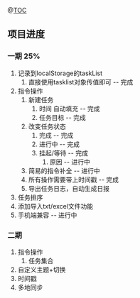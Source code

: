 



@[TOC](czh的任务管理器)





## 项目进度
### 一期 25%

1. 记录到localStorage的taskList
   1. 直接使用tasklist对象传值即可 -- 完成
3. 指令操作
   1. 新建任务 
      1. 时间 自动填充 -- 完成
      2. 任务目标 -- 完成
   2. 改变任务状态
      1. 完成        -- 完成
      2. 进行中      -- 完成
      3. 挂起/等待   -- 完成
         1. 原因     -- 进行中
   3. 简易的指令补全          -- 进行中
   4. 所有操作需要带上时间戳  -- 完成
   5. 导出任务日志，自动生成日报 
4. 任务排序 
5. 添加导入txt/excel文件功能
6. 手机端兼容 -- 进行中
### 二期

1. 指令操作
   1. 任务集合
2. 自定义主题+切换
3. 时间戳
4. 多地同步